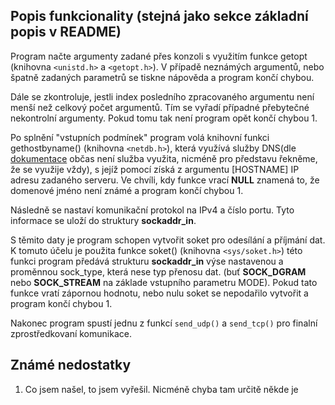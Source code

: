 ## Popis funkcionality (stejná jako sekce základní popis v README)

Program načte argumenty zadané přes konzoli s využitím funkce getopt (knihovna `<unistd.h>` a `<getopt.h>`). V případě neznámých argumentů, nebo špatně zadaných parametrů se tiskne nápověda a program končí chybou.<br>

Dále se zkontroluje, jestli index posledního zpracovaného argumentu není menší než celkový počet argumentů. Tím se vyřadí případné přebytečné nekontrolní argumenty. Pokud tomu tak není program opět končí chybou 1.<br>

Po splnění  "vstupních podmínek" program volá knihovní funkci gethostbyname() (knihovna `<netdb.h>`), která využívá služby DNS(dle [dokumentace](https://man7.org/linux/man-pages/man3/gethostbyname.3.html) občas není služba využita, nicméně pro představu řekněme, že se využije vždy), s jejíž pomocí získá z argumentu [HOSTNAME] IP adresu zadaného serveru. Ve chvíli, kdy funkce vrací **NULL** znamená to, že domenové jméno není známé a program končí chybou 1.<br>

Následně se nastaví komunikační protokol na IPv4 a číslo portu. Tyto informace se uloží do struktury **sockaddr_in**.<br>

S těmito daty je program schopen vytvořit soket pro odesílání a příjmání dat. K tomuto účelu je použita funkce soket() (knihovna `<sys/soket.h>`) této funkci program předává strukturu **sockaddr_in** výse nastavenou a proměnnou sock_type, která nese typ přenosu dat. (buť **SOCK_DGRAM** nebo **SOCK_STREAM** na základe vstupního parametru MODE). Pokud tato funkce vratí zápornou hodnotu, nebo nulu soket se nepodařilo vytvořit a program končí chybou 1.<br>

Nakonec program spustí jednu z funkcí `send_udp()` a `send_tcp()` pro finalní zprostředkovaní komunikace.<br>

## Známé nedostatky

1. Co jsem našel, to jsem vyřešil. Nicméně chyba tam určitě někde je